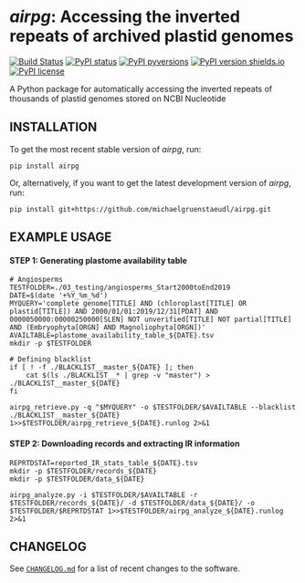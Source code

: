 *airpg*: Accessing the inverted repeats of archived plastid genomes
===================================================================

[![Build Status](https://travis-ci.com/michaelgruenstaeudl/airpg.svg?branch=master)](https://travis-ci.com/michaelgruenstaeudl/airpg)
[![PyPI status](https://img.shields.io/pypi/status/airpg.svg)](https://pypi.python.org/pypi/airpg/)
[![PyPI pyversions](https://img.shields.io/pypi/pyversions/airpg.svg)](https://pypi.python.org/pypi/airpg/)
[![PyPI version shields.io](https://img.shields.io/pypi/v/airpg.svg)](https://pypi.python.org/pypi/airpg/)
[![PyPI license](https://img.shields.io/pypi/l/airpg.svg)](https://pypi.python.org/pypi/airpg/)

A Python package for automatically accessing the inverted repeats of thousands of plastid genomes stored on NCBI Nucleotide

## INSTALLATION
To get the most recent stable version of *airpg*, run:

    pip install airpg

Or, alternatively, if you want to get the latest development version of *airpg*, run:

    pip install git+https://github.com/michaelgruenstaeudl/airpg.git


## EXAMPLE USAGE
#### STEP 1: Generating plastome availability table
```
# Angiosperms
TESTFOLDER=./03_testing/angiosperms_Start2000toEnd2019
DATE=$(date '+%Y_%m_%d')
MYQUERY='complete genome[TITLE] AND (chloroplast[TITLE] OR plastid[TITLE]) AND 2000/01/01:2019/12/31[PDAT] AND 0000050000:00000250000[SLEN] NOT unverified[TITLE] NOT partial[TITLE] AND (Embryophyta[ORGN] AND Magnoliophyta[ORGN])'
AVAILTABLE=plastome_availability_table_${DATE}.tsv
mkdir -p $TESTFOLDER
```
```
# Defining blacklist
if [ ! -f ./BLACKLIST__master_${DATE} ]; then
    cat $(ls ./BLACKLIST__* | grep -v "master") > ./BLACKLIST__master_${DATE}
fi
```
```
airpg_retrieve.py -q "$MYQUERY" -o $TESTFOLDER/$AVAILTABLE --blacklist ./BLACKLIST__master_${DATE} 1>>$TESTFOLDER/airpg_retrieve_${DATE}.runlog 2>&1
```

#### STEP 2: Downloading records and extracting IR information
```
REPRTDSTAT=reported_IR_stats_table_${DATE}.tsv
mkdir -p $TESTFOLDER/records_${DATE}
mkdir -p $TESTFOLDER/data_${DATE}
```
```
airpg_analyze.py -i $TESTFOLDER/$AVAILTABLE -r $TESTFOLDER/records_${DATE}/ -d $TESTFOLDER/data_${DATE}/ -o $TESTFOLDER/$REPRTDSTAT 1>>$TESTFOLDER/airpg_analyze_${DATE}.runlog 2>&1
```

<!--
## FOO BAR BAZ
```
Foo bar baz
```
-->

## CHANGELOG
See [`CHANGELOG.md`](CHANGELOG.md) for a list of recent changes to the software.
